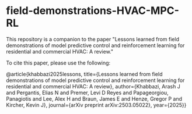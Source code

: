 # field-demonstrations-HVAC-MPC-RL

This repository is a companion to the paper "Lessons learned from field demonstrations of model predictive control and reinforcement learning for residential and commercial HVAC: A review."

To cite this paper, please use the following: 

  @article{khabbazi2025lessons,
  title={Lessons learned from field demonstrations of model predictive control and reinforcement learning for residential and commercial HVAC: A review},
  author={Khabbazi, Arash J and Pergantis, Elias N and Premer, Levi D Reyes and Papageorgiou, Panagiotis and Lee, Alex H and Braun, James E and Henze, Gregor P and Kircher, Kevin J},
  journal={arXiv preprint arXiv:2503.05022},
  year={2025}}
